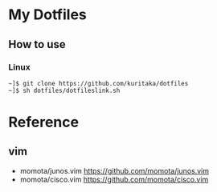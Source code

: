 # My Dotfiles



## How to use

### Linux

```
~]$ git clone https://github.com/kuritaka/dotfiles
~]$ sh dotfiles/dotfileslink.sh
```


# Reference
## vim
* momota/junos.vim  https://github.com/momota/junos.vim
* momota/cisco.vim  https://github.com/momota/cisco.vim

